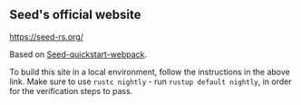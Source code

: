 ## Seed's official website

https://seed-rs.org/

Based on [Seed-quickstart-webpack](https://github.com/seed-rs/seed-quickstart-webpack).

To build this site in a local environment, follow the instructions in the above link.
Make sure to use `rustc nightly` - run `rustup default nightly`, in order for the verification
steps to pass.
